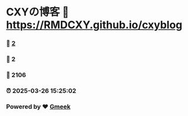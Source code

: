 # CXYの博客 :link: https://RMDCXY.github.io/cxyblog 
### :page_facing_up: [2](https://RMDCXY.github.io/cxyblog/tag.html) 
### :speech_balloon: 2 
### :hibiscus: 2106 
### :alarm_clock: 2025-03-26 15:25:02 
### Powered by :heart: [Gmeek](https://github.com/Meekdai/Gmeek)

